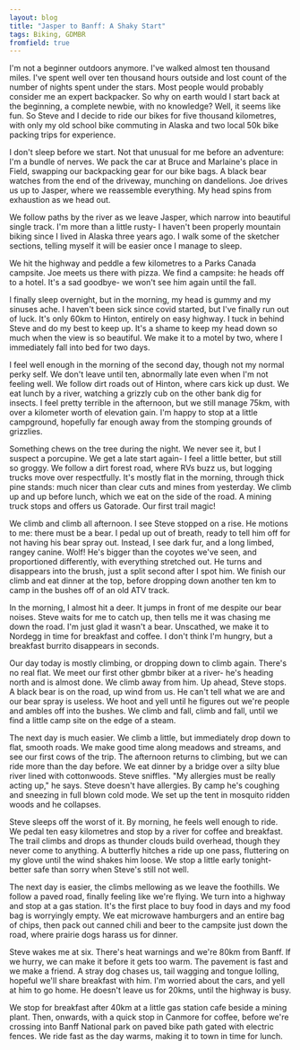 ```yaml
---
layout: blog
title: "Jasper to Banff: A Shaky Start"
tags: Biking, GDMBR 
fromfield: true
---
```






I'm not a beginner outdoors anymore. I've walked almost ten thousand miles. I've spent well over ten thousand hours outside and lost count of the number of nights spent under the stars. Most people would probably consider me an expert backpacker. So why on earth would I start back at the beginning, a complete newbie, with no knowledge? Well, it seems like fun. So Steve and I decide to ride our bikes for five thousand kilometres, with only my old school bike commuting in Alaska and two local 50k bike packing trips for experience.

I don't sleep before we start. Not that unusual for me before an adventure: I'm a bundle of nerves. We pack the car at Bruce and Marlaine's place in Field, swapping our backpacking gear for our bike bags. A black bear watches from the end of the driveway, munching on dandelions. Joe drives us up to Jasper, where we reassemble everything. My head spins from exhaustion as we head out. 

We follow paths by the river as we leave Jasper, which narrow into beautiful single track. I'm more than a little rusty- I haven't been properly mountain biking since I lived in Alaska three years ago. I walk some of the sketcher sections, telling myself it will be easier once I manage to sleep.

We hit the highway and peddle a few kilometres to a Parks Canada campsite. Joe meets us there with pizza. We find a campsite: he heads off to a hotel. It's a sad goodbye- we won't see him again until the fall.

 I finally sleep overnight, but in the morning, my head is gummy and my sinuses ache. I haven't been sick since covid started, but I've finally run out of luck. It's only 60km to Hinton, entirely on easy highway. I tuck in behind Steve and do my best to keep up. It's a shame to keep my head down so much when the view is so beautiful. We make it to a motel by two, where I immediately fall into bed for two days.

I feel well enough in the morning of the second day, though not my normal perky self. We don't leave until ten, abnormally late even when I'm not feeling well. We follow dirt roads out of Hinton, where cars kick up dust. We eat lunch by a river, watching a grizzly cub on the other bank dig for insects. I feel pretty terrible in the afternoon, but we still manage 75km, with over a kilometer worth of elevation gain. I'm happy to stop at a little campground, hopefully far enough away from the stomping grounds of grizzlies.

Something chews on the tree during the night. We never see it, but I suspect a porcupine. We get a late start again- I feel a little better, but still so groggy. We follow a dirt forest road, where RVs buzz us, but logging trucks move over respectfully. It's mostly flat in the morning, through thick pine stands: much nicer than clear cuts and mines from yesterday. We climb up and up before lunch, which we eat on the side of the road. A mining truck stops and offers us Gatorade. Our first trail magic!

We climb and climb all afternoon. I see Steve stopped on a rise. He motions to me: there must be a bear. I pedal up out of breath, ready to tell him off for not having his bear spray out. Instead, I see dark fur, and a long limbed, rangey canine. Wolf! He's bigger than the coyotes we've seen, and proportioned differently, with everything stretched out. He turns and disappears into the brush, just a split second after I spot him. We finish our climb and eat dinner at the top, before dropping down another ten km to camp in the bushes off of an old ATV track. 


In the morning, I almost hit a deer. It jumps in front of me despite our bear noises. Steve waits for me to catch up, then tells me it was chasing me down the road. I'm just glad it wasn't a bear. Unscathed, we make it to Nordegg in time for breakfast and coffee. I don't think I'm hungry, but a breakfast burrito disappears in seconds.

Our day today is mostly climbing, or dropping down to climb again. There's no real flat. We meet our first other gbmbr biker at a river- he's heading north and is almost done. We climb away from him. Up ahead, Steve stops. A black bear is on the road, up wind from us. He can't tell what we are and our bear spray is useless. We hoot and yell until he figures out we're people and ambles off into the bushes. We climb and fall, climb and fall, until we find a little camp site on the edge of a steam.

The next day is much easier. We climb a little, but immediately drop down to flat, smooth roads. We make good time along meadows and streams, and see our first cows of the trip. The afternoon returns to climbing, but we can ride more than the day before. We eat dinner by a bridge over a silty blue river lined with cottonwoods. Steve sniffles. "My allergies must be really acting up," he says. Steve doesn't have allergies. By camp he's coughing and sneezing in full blown cold mode. We set up the tent in mosquito ridden woods and he collapses.

Steve sleeps off the worst of it. By morning, he feels well enough to ride. We pedal ten easy kilometres and stop by a river for coffee and breakfast. The trail climbs and drops as thunder clouds build overhead, though they never come to anything. A butterfly hitches a ride up one pass, fluttering on my glove until the wind shakes him loose. We stop a little early tonight- better safe than sorry when Steve's still not well.

The next day is easier, the climbs mellowing as we leave the foothills. We follow a paved road, finally feeling like we're flying. We turn into a highway and stop at a gas station. It's the first place to buy food in days and my food bag is worryingly empty. We eat microwave hamburgers and an entire bag of chips, then pack out canned chili and beer to the campsite just down the road, where prairie dogs harass us for dinner.

Steve wakes me at six. There's heat warnings and we're 80km from Banff. If we hurry, we can make it before it gets too warm. The pavement is fast and we make a friend. A stray dog chases us, tail wagging and tongue lolling, hopeful we'll share breakfast with him. I'm worried about the cars, and yell at him to go home. He doesn't leave us for 20kms, until the highway is busy.

We stop for breakfast after 40km at a little gas station cafe beside a mining plant. Then, onwards, with a quick stop in Canmore for coffee, before we're crossing into Banff National park on paved bike path gated with electric fences. We ride fast as the day warms, making it to town in time for lunch.